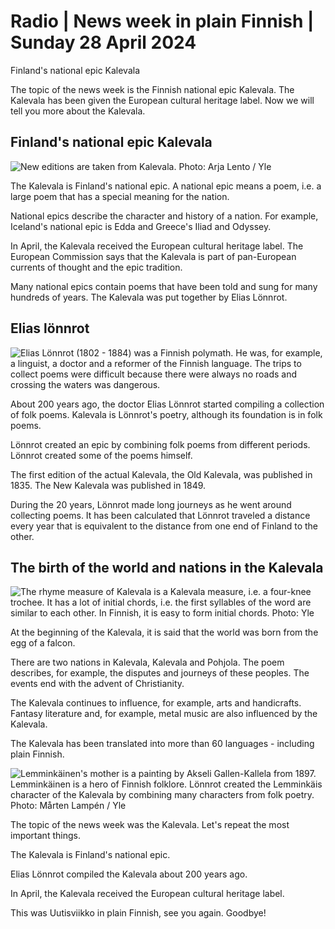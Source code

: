 # Radio \| News week in plain Finnish \| Sunday 28 April 2024

Finland's national epic Kalevala

The topic of the news week is the Finnish national epic Kalevala. The Kalevala has been given the European cultural heritage label. Now we will tell you more about the Kalevala.

## Finland's national epic Kalevala

![New editions are taken from Kalevala. Photo: Arja Lento / Yle](https://images.cdn.yle.fi/image/upload/c_crop,h_1152,w_2048,x_0,y_136/ar_1.7777777777777777,c_fill,g_faces,h_431,w_767/dpr_1.0/q_auto:eco/f_auto/fl_lossy/v1712831871/14-svyle-815905319738e1cf95)

The Kalevala is Finland's national epic. A national epic means a poem, i.e. a large poem that has a special meaning for the nation.

National epics describe the character and history of a nation. For example, Iceland's national epic is Edda and Greece's Iliad and Odyssey.

In April, the Kalevala received the European cultural heritage label. The European Commission says that the Kalevala is part of pan-European currents of thought and the epic tradition.

Many national epics contain poems that have been told and sung for many hundreds of years. The Kalevala was put together by Elias Lönnrot.

## Elias lönnrot

![Elias Lönnrot (1802 - 1884) was a Finnish polymath. He was, for example, a linguist, a doctor and a reformer of the Finnish language. The trips to collect poems were difficult because there were always no roads and crossing the waters was dangerous.](https://images.cdn.yle.fi/image/upload/c_crop,h_763,w_1357,x_0,y_503/ar_1.7777777777777777,c_fill,g_faces,h_431,w_767/dpr_1.0/q_auto:eco/f_auto/fl_lossy/v1560172452/39-5696105cfe57679899a)

About 200 years ago, the doctor Elias Lönnrot started compiling a collection of folk poems. Kalevala is Lönnrot's poetry, although its foundation is in folk poems.

Lönnrot created an epic by combining folk poems from different periods. Lönnrot created some of the poems himself.

The first edition of the actual Kalevala, the Old Kalevala, was published in 1835. The New Kalevala was published in 1849.

During the 20 years, Lönnrot made long journeys as he went around collecting poems. It has been calculated that Lönnrot traveled a distance every year that is equivalent to the distance from one end of Finland to the other.

## The birth of the world and nations in the Kalevala

![The rhyme measure of Kalevala is a Kalevala measure, i.e. a four-knee trochee. It has a lot of initial chords, i.e. the first syllables of the word are similar to each other. In Finnish, it is easy to form initial chords. Photo: Yle](https://images.cdn.yle.fi/image/upload/c_crop,h_900,w_1600,x_0,y_0/ar_1.7777777777777777,c_fill,g_faces,h_431,w_767/dpr_1.0/q_auto:eco/f_auto/fl_lossy/v1677755586/14-svyle-27318356c32f6c7e9e6)

At the beginning of the Kalevala, it is said that the world was born from the egg of a falcon.

There are two nations in Kalevala, Kalevala and Pohjola. The poem describes, for example, the disputes and journeys of these peoples. The events end with the advent of Christianity.

The Kalevala continues to influence, for example, arts and handicrafts. Fantasy literature and, for example, metal music are also influenced by the Kalevala.

The Kalevala has been translated into more than 60 languages - including plain Finnish.

![Lemminkäinen's mother is a painting by Akseli Gallen-Kallela from 1897. Lemminkäinen is a hero of Finnish folklore. Lönnrot created the Lemminkäis character of the Kalevala by combining many characters from folk poetry. Photo: Mårten Lampén / Yle](https://images.cdn.yle.fi/image/upload/c_crop,h_3375,w_6000,x_0,y_241/ar_1.7777777777777777,c_fill,g_faces,h_431,w_767/dpr_1.0/q_auto:eco/f_auto/fl_lossy/v1684329872/39-11154756464d46556418)

The topic of the news week was the Kalevala. Let's repeat the most important things.

The Kalevala is Finland's national epic.

Elias Lönnrot compiled the Kalevala about 200 years ago.

In April, the Kalevala received the European cultural heritage label.

This was Uutisviikko in plain Finnish, see you again. Goodbye!
